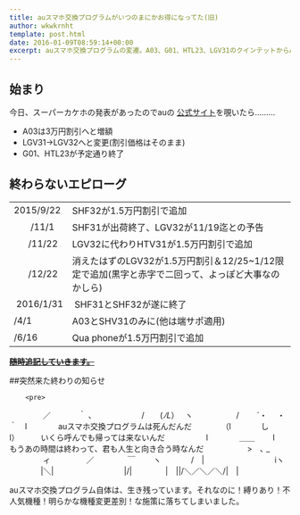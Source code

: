 ```yaml
---
title: auスマホ交換プログラムがいつのまにかお得になってた(旧)
author: wkwkrnht
template: post.html
date: 2016-01-09T08:59:14+00:00
excerpt: auスマホ交換プログラムの変遷。A03、G01、HTL23、LGV31のクインテットからA03、LGV32へのコンビへの変更から物語は始まる。
---
```

## 始まり

今日、スーパーカケホの発表があったのでauの [公式サイト][1]を覗いたら………

  * A03は3万円割引へと増額
  * LGV31→LGV32へと変更(割引価格はそのまま)
  * G01、HTL23が予定通り終了

## 終わらないエピローグ

<table>
  <tr>
    <td>
      2015/9/22
    </td>
    <td>
      SHF32が1.5万円割引で追加
    </td>
  </tr>
  <tr>
    <td>
             /11/1
    </td>
    <td>
      SHF31が出荷終了、LGV32が11/19迄との予告
    </td>
  </tr>
  <tr>
    <td>
            /11/22
    </td>
    <td>
      LGV32に代わりHTV31が1.5万円割引で追加
    </td>
  </tr>
  <tr>
    <td>
            /12/22
    </td>
    <td>
      消えたはずのLGV32が1.5万円割引＆12/25~1/12限定で追加(黒字と赤字で二回って、よっぽど大事なのかしら)
    </td>
  </tr>
        <tr>
          <td>
             2016/1/31
          </td>
          <td>
             SHF31とSHF32が遂に終了
          </td>
        </tr>
        <tr>
          <td>
            /4/1
          </td>
          <td>
            A03とSHV31のみに(他は端サポ適用)
          </td>
        </tr>
        <tr>
          <td>
            /6/16
          </td>
          <td>
            Qua phoneが1.5万円割引で追加
          </td>
        </tr></tbody> </table>
        <p>
          <del datetime="2016-10-01T14:06:48+00:00"><span style="text-decoration: underline;"><strong>随時追記していきます。</strong></span></del>
        </p>

##突然来た終わりの知らせ

        <pre>
　　　     　／ 　　　 ｀ ､
　　　　　　/　　(_ﾉL_）　 ヽ
　　　　　 /　　 ´・　 ・｀　l　　　　auスマホ交換プログラムは死んだんだ
　　　　（l 　 　　 し　　　 l）　　　 いくら呼んでも帰っては来ないんだ
　　　　　l　　　　＿＿　　  l　　　　もうあの時間は終わって、君も人生と向き合う時なんだ
　　　　　 >　､ _ 　　　　 ィ
　　　　 ／　 　　　￣　　 ヽ
　　 　 /　|　　　　　　　　　iヽ
　　　　|＼|　　　　　　　　　|/|
　　　　|　||/＼／＼／＼/|　|
        </pre>

auスマホ交換プログラム自体は、生き残っています。それなのに！縛りあり！不人気機種！明らかな機種変更差別！な施策に落ちてしまいました。

 [1]: http://www.au.kddi.com/mobile/campaign/sp-change-pg/